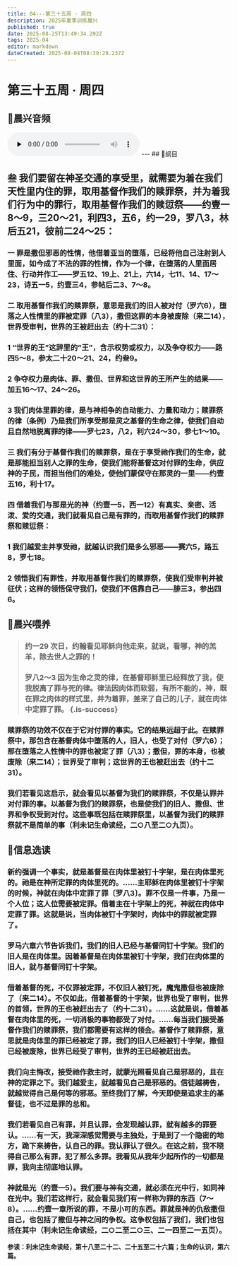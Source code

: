 ```yaml
---
title: 04---第三十五周 · 周四
description: 2025年夏季训练晨兴
published: true
date: 2025-08-25T13:49:34.292Z
tags: 2025-04
editor: markdown
dateCreated: 2025-08-04T08:39:29.237Z
---
```


# 第三十五周 · 周四
## 🎵晨兴音频
<audio id="audio" controls="" preload="none">
      <source id="mp3" src="/2025-04/week11/week35day4.mp3">
</audio>
---
## 📖纲目

## 叁    我们要留在神圣交通的享受里，就需要为着在我们天性里内住的罪，取用基督作我们的赎罪祭，并为着我们行为中的罪行，取用基督作我们的赎愆祭——约壹一8～9，三20～21，利四3，五6，约一29，罗八3，林后五21，彼前二24～25：

### 一    罪是撒但邪恶的性情，他借着亚当的堕落，已经将他自己注射到人里面，如今成了不法的罪的性情，作为一个律，在堕落的人里面居住、行动并作工——罗五12、19上、21上，六14，七11、14、17～23，诗五一5，约壹三4，参帖后二3、7～8。

### 二    取用基督作我们的赎罪祭，意思是我们的旧人被对付（罗六6），堕落之人性情里的罪被定罪（八3），撒但这罪的本身被废除（来二14），世界受审判，世界的王被赶出去（约十二31）：

### 1    “世界的王”这辞里的“王”，含示权势或权力，以及争夺权力——路四5～8，参太二十20～21、24，约叁9。

### 2    争夺权力是肉体、罪、撒但、世界和这世界的王所产生的结果——加五16～17、24～26。

### 3    我们肉体里罪的律，是与神相争的自动能力、力量和动力；赎罪祭的律（条例）乃是我们所享受那是灵之基督的生命之律，使我们自动且自然地脱离罪的律——罗七23，八2，利六24～30，参七1～10。

### 三    我们有分于基督作我们的赎罪祭，是在于享受祂作我们的生命，就是那能担当别人之罪的生命，使我们能将基督这对付罪的生命，供应神的子民，而担当他们的难处，使他们蒙保守在那灵的一里——约壹五16，利十17。

### 四    借着我们与那是光的神（约壹一5，西一12）有真实、亲密、活泼、爱的交通，我们就看见自己是有罪的，而取用基督作我们的赎罪祭和赎愆祭：

### 1    我们越爱主并享受祂，就越认识我们是多么邪恶——赛六5，路五8，罗七18。

### 2    领悟我们有罪性，并取用基督作我们的赎罪祭，使我们受审判并被征伏；这样的领悟保守我们，使我们不信靠自己——腓三3，参出四6。

## 📖晨兴喂养

>### **约一29    次日，约翰看见耶稣向他走来，就说，看哪，神的羔羊，除去世人之罪的！**
>
>### **罗八2～3    因为生命之灵的律，在基督耶稣里已经释放了我，使我脱离了罪与死的律。律法因肉体而软弱，有所不能的，神，既在罪之肉体的样式里，并为着罪，差来了自己的儿子，就在肉体中定罪了罪。** {.is-success}

### 赎罪祭的功效不仅在于它对付罪的事实。它的结果远超于此。在赎罪祭中，那包含在基督肉体中堕落的人，旧人，也受了对付（罗六6）；那在堕落之人性情中的罪也被定了罪（八3）；撒但，罪的本身，也被废除（来二14）；世界受了审判；这世界的王也被赶出去（约十二31）。

### 我们若看见这启示，就会看见以基督为我们的赎罪祭，不仅是认罪并对付罪的事。以基督为我们的赎罪祭，也是使我们的旧人、撒但、世界和争权受到对付。这些事既包括在赎罪祭里，以基督为我们的赎罪祭就不是简单的事（利未记生命读经，二○八至二○九页）。

## 📖信息选读

### 新约强调一个事实，就是基督是在肉体里被钉十字架，是在肉体里死的。祂是在神所定罪的肉体里死的。……主耶稣在肉体里被钉十字架的时候，神就在肉体中定罪了罪〔罗八3〕。罪不仅是一件事，乃是一个人位；这人位需要被定罪。借着主在十字架上的死，神就在肉体中定罪了罪。这就是说，当肉体被钉十字架时，肉体中的罪就被定罪了。

### 罗马六章六节告诉我们，我们的旧人已经与基督同钉十字架。我们的旧人是在肉体里。因着基督是在肉体里被钉十字架，我们在肉体里的旧人，就与基督同钉十字架。

### 借着基督的死，不仅罪被定罪，不仅旧人被钉死，魔鬼撒但也被废除了（来二14）。不仅如此，借着基督的十字架，世界也受了审判，世界的首领，世界的王也被赶出去了（约十二31）。……这就是说，借着基督在肉体里的死，一切消极的事物都受了对付。……每当我们接受基督作我们的赎罪祭，我们都需要有这样的领会。基督作了赎罪祭，意思就是肉体里的罪已经被定了罪，我们的旧人已经被钉十字架，撒但已经被废除，世界已经受了审判，世界的王已经被赶出去。

### 我们向主悔改，接受祂作救主时，就蒙光照看见自己是邪恶的，且在神的定罪之下。我们越爱主，就越看见自己是邪恶的。信徒越祷告，就越觉得自己是何等的邪恶。至终我们了解，今天即使是追求主的基督徒，也不过是罪的总和。

### 我们若看见自己有罪，并且认罪，会发现越认罪，就有越多的罪要认。……有一天，我深深感觉需要与主独处，于是到了一个隐密的地方，跪下来祷告，认自己的罪。我认罪认了很久。在这之前，我不晓得自己那么有罪，犯了那么多罪。我看见从我年少起所作的一切都是罪，我向主彻底地认罪。

### 神就是光（约壹一5）。我们要与神有交通，就必须在光中行，如同神在光中。我们若这样行，就会看见我们有一样称为罪的东西（7～8）。……约壹一章所说的罪，不是小可的东西。罪就是神的仇敌撒但自己，也包括了撒但与神之间的争权。这争权包括了我们，我们也包括在其中（利未记生命读经，二○二至二○三、二一四至二一五页）。

**参读：利未记生命读经，第十八至二十二、二十五至二十六篇；生命的认识，第六篇。**
<!-- Google tag (gtag.js) -->
<script async src="https://www.googletagmanager.com/gtag/js?id=G-1P8709Z16T"></script>
<script>
  window.dataLayer = window.dataLayer || [];
  function gtag(){dataLayer.push(arguments);}
  gtag('js', new Date());

  gtag('config', 'G-1P8709Z16T');
</script>